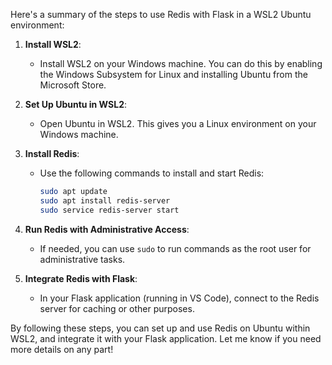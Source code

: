 Here's a summary of the steps to use Redis with Flask in a WSL2 Ubuntu environment:

1. **Install WSL2**: 
   - Install WSL2 on your Windows machine. You can do this by enabling the Windows Subsystem for Linux and installing Ubuntu from the Microsoft Store.

2. **Set Up Ubuntu in WSL2**:
   - Open Ubuntu in WSL2. This gives you a Linux environment on your Windows machine.

3. **Install Redis**:
   - Use the following commands to install and start Redis:
     ```bash
     sudo apt update
     sudo apt install redis-server
     sudo service redis-server start
     ```

4. **Run Redis with Administrative Access**:
   - If needed, you can use `sudo` to run commands as the root user for administrative tasks.

5. **Integrate Redis with Flask**:
   - In your Flask application (running in VS Code), connect to the Redis server for caching or other purposes.

By following these steps, you can set up and use Redis on Ubuntu within WSL2, and integrate it with your Flask application. Let me know if you need more details on any part!